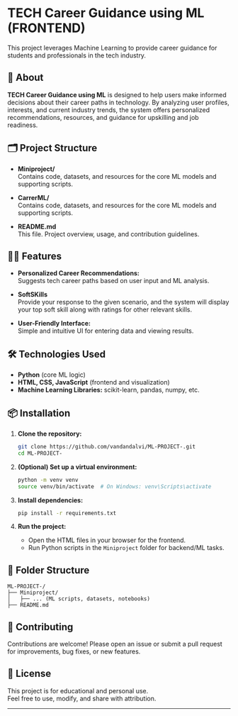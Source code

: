 # TECH Career Guidance using ML (FRONTEND)

This project leverages Machine Learning to provide career guidance for students and professionals in the tech industry.

## 🚀 About

**TECH Career Guidance using ML** is designed to help users make informed decisions about their career paths in technology. By analyzing user profiles, interests, and current industry trends, the system offers personalized recommendations, resources, and guidance for upskilling and job readiness.

## 🗂️ Project Structure

- **Miniproject/**  
  Contains code, datasets, and resources for the core ML models and supporting scripts.

- **CarrerML/**  
  Contains code, datasets, and resources for the core ML models and supporting scripts.
  
- **README.md**  
  This file. Project overview, usage, and contribution guidelines.

## 🧑‍💻 Features

- **Personalized Career Recommendations:**  
  Suggests tech career paths based on user input and ML analysis.

- **SoftSKills**  
  Provide your response to the given scenario, and the system will display your top soft skill along with ratings for other relevant skills.

- **User-Friendly Interface:**  
  Simple and intuitive UI for entering data and viewing results.

## 🛠️ Technologies Used

- **Python** (core ML logic)
- **HTML, CSS, JavaScript** (frontend and visualization)
- **Machine Learning Libraries:** scikit-learn, pandas, numpy, etc.

## 📦 Installation

1. **Clone the repository:**
   ```bash
   git clone https://github.com/vandandalvi/ML-PROJECT-.git
   cd ML-PROJECT-
   ```

2. **(Optional) Set up a virtual environment:**
   ```bash
   python -m venv venv
   source venv/bin/activate  # On Windows: venv\Scripts\activate
   ```

3. **Install dependencies:**
   ```bash
   pip install -r requirements.txt
   ```

4. **Run the project:**
   - Open the HTML files in your browser for the frontend.
   - Run Python scripts in the `Miniproject` folder for backend/ML tasks.

## 📁 Folder Structure

```
ML-PROJECT-/
├── Miniproject/
│   ├── ... (ML scripts, datasets, notebooks)
├── README.md
```

## 🤝 Contributing

Contributions are welcome! Please open an issue or submit a pull request for improvements, bug fixes, or new features.

## 📄 License

This project is for educational and personal use.  
Feel free to use, modify, and share with attribution.

---

